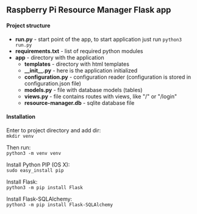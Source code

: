 ## Raspberry Pi Resource Manager Flask app

#### Project structure
* **run.py** - start point of the app, to start application just run `python3 run.py`
* **requirements.txt** - list of required python modules
* **app** - directory with the application
  * **templates** - directory with html templates
  * **\_\_init\_\_.py** - here is the application initialized
  * **configuration.py** - configuration reader (configuration is stored in configuration.json file)
  * **models.py** - file with database models (tables)
  * **views.py** - file contains routes with views, like "/" or "/login" 
  * **resource-manager.db** - sqlite database file

#### Installation
Enter to project directory and add dir:<br/>
`mkdir venv`<br/>

Then run:<br/>
`python3 -m venv venv`<br/>

Install Python PIP (OS X):<br/>
`sudo easy_install pip`<br/>

Install Flask:<br/>
`python3 -m pip install Flask`<br/>

Install Flask-SQLAlchemy:<br/>
`python3 -m pip install Flask-SQLAlchemy`<br/>
